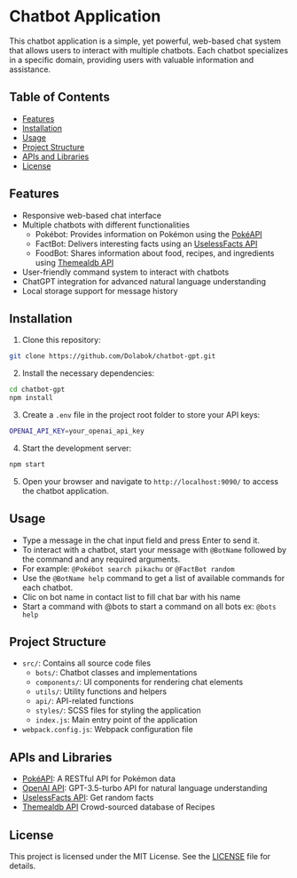 # Chatbot Application

This chatbot application is a simple, yet powerful, web-based chat system that allows users to interact with multiple chatbots. Each chatbot specializes in a specific domain, providing users with valuable information and assistance.

## Table of Contents

- [Features](#features)
- [Installation](#installation)
- [Usage](#usage)
- [Project Structure](#project-structure)
- [APIs and Libraries](#apis-and-libraries)
- [License](#license)

## Features

- Responsive web-based chat interface
- Multiple chatbots with different functionalities
  - Pokébot: Provides information on Pokémon using the [PokéAPI](https://pokeapi.co/)
  - FactBot: Delivers interesting facts using an [UselessFacts API](https://uselessfacts.jsph.pl)
  - FoodBot: Shares information about food, recipes, and ingredients using [Themealdb API](www.themealdb.com)
- User-friendly command system to interact with chatbots
- ChatGPT integration for advanced natural language understanding
- Local storage support for message history

## Installation

1. Clone this repository:

```bash
git clone https://github.com/Dolabok/chatbot-gpt.git
```

2. Install the necessary dependencies:

```bash
cd chatbot-gpt
npm install
```

3. Create a `.env` file in the project root folder to store your API keys:

```bash
OPENAI_API_KEY=your_openai_api_key
```

4. Start the development server:

```bash
npm start
```


5. Open your browser and navigate to `http://localhost:9090/` to access the chatbot application.

## Usage

- Type a message in the chat input field and press Enter to send it.
- To interact with a chatbot, start your message with `@BotName` followed by the command and any required arguments.
- For example: `@Pokébot search pikachu` or `@FactBot random`
- Use the `@BotName help` command to get a list of available commands for each chatbot.
- Clic on bot name in contact list to fill chat bar with his name
- Start a command with @bots to start a command on all bots ex: `@bots help`

## Project Structure

- `src/`: Contains all source code files
  - `bots/`: Chatbot classes and implementations
  - `components/`: UI components for rendering chat elements
  - `utils/`: Utility functions and helpers
  - `api/`: API-related functions
  - `styles/`: SCSS files for styling the application
  - `index.js`: Main entry point of the application
- `webpack.config.js`: Webpack configuration file

## APIs and Libraries

- [PokéAPI](https://pokeapi.co/): A RESTful API for Pokémon data
- [OpenAI API](https://beta.openai.com/): GPT-3.5-turbo API for natural language understanding
- [UselessFacts API](https://uselessfacts.jsph.pl): Get random facts
- [Themealdb API](www.themealdb.com) Crowd-sourced database of Recipes

## License

This project is licensed under the MIT License. See the [LICENSE](LICENSE) file for details.

